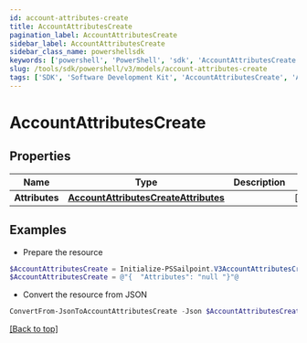 ```yaml
---
id: account-attributes-create
title: AccountAttributesCreate
pagination_label: AccountAttributesCreate
sidebar_label: AccountAttributesCreate
sidebar_class_name: powershellsdk
keywords: ['powershell', 'PowerShell', 'sdk', 'AccountAttributesCreate', 'AccountAttributesCreate'] 
slug: /tools/sdk/powershell/v3/models/account-attributes-create
tags: ['SDK', 'Software Development Kit', 'AccountAttributesCreate', 'AccountAttributesCreate']
---
```



# AccountAttributesCreate

## Properties

Name | Type | Description | Notes
------------ | ------------- | ------------- | -------------
**Attributes** | [**AccountAttributesCreateAttributes**](account-attributes-create-attributes) |  | [required]

## Examples

- Prepare the resource
```powershell
$AccountAttributesCreate = Initialize-PSSailpoint.V3AccountAttributesCreate  -Attributes null
$AccountAttributesCreate = @"{  "Attributes": "null "}"@
```

- Convert the resource from JSON
```powershell
ConvertFrom-JsonToAccountAttributesCreate -Json $AccountAttributesCreate
```


[[Back to top]](#) 

